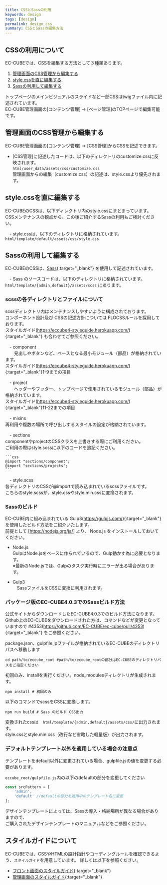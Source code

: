 ```yaml
---
title: CSSとSassの利用
keywords: design 
tags: [design]
permalink: design_css
summary: CSSとSassの編集方法
---
```


## CSSの利用について

EC-CUBEでは、CSSを編集する方法として３種類あります。

1. [管理画面のCSS管理から編集する](#管理画面のCSS管理から編集する)
2. [style.cssを直に編集する](#style.cssを直に編集する)
3. [Sassの利用して編集する](#Sassの利用して編集する)

トップページのメインビジュアルのスライドなど一部CSSはtwigファイル内に記述されています。<br>
EC-CUBE管理画面の[コンテンツ管理] -> [ページ管理]のTOPページで編集可能です。


## 管理画面のCSS管理から編集する

EC-CUBE管理画面の[コンテンツ管理] -> [CSS管理]からCSSを記述できます。

 - [CSS管理]に記述したコードは、以下のディレクトリのcustomize.cssに反映されます。<br>
   `html/user_data/assets/css/customize.css`<br>
   管理画面からの編集（customize.css）の記述は、style.cssより優先されます。


## style.cssを直に編集する

EC-CUBEのCSSは、以下ディレクトリ内のstyle.cssにまとまっています。<br>
CSSメンテナンスの観点から、この後ご紹介するSassの利用もご検討ください。

　- style.cssは、以下のディレクトリに格納されています。
 　 `html/template/default/assets/css/style.css`


## Sassの利用して編集する

EC-CUBEのCSSは、[Sass](http://sass-lang.com){:target="_blank"} を使用して記述されています。

　- Sass のソースコードは、以下のディレクトリに格納されています。<br>
 `html/template/{admin,default}/assets/scss` にあります。
 
### scssの各ディレクトリとファイルについて
 
 scssディレクトリ内はメンテナンスしやすいように構成されております。<br>
 コンポーネント設計及び CSSの記述方針については FLOCSSルールを採用しております。<br>
 スタイルガイド(https://eccube4-styleguide.herokuapp.com/){:target="_blank"} も合わせてご参照ください。
 
　- component<br>
 　　見出しやボタンなど、ベースとなる最小モジュール（部品）が格納されています。<br>
    スタイルガイド(https://eccube4-styleguide.herokuapp.com/){:target="_blank"}1-9までの項目
    
　- project<br>
 　　ヘッダーやフッター、トップページで使用されているモジュール（部品）が格納されています。<br>
    スタイルガイド(https://eccube4-styleguide.herokuapp.com/){:target="_blank"}11-22までの項目
    
　- mixins <br>
    再利用や複数の場所で呼び出しするスタイルの設定が格納されています。
    
　- sections<br>
    componentやprojectのCSSクラスを上書きする際にご利用ください。<br>
    ご利用の際はstyle.scssに以下のコードを追記ください。
    
    ```css
    @import "sections/component";
    @import "sections/projects";
    ```
　- style.scss<br>
    各ディレクトリのCSSが@importで読み込まれているscssファイルです。<br>
    こちらのstyle.scssが、style.cssやstyle.min.cssに変換されます。


### Sassのビルド

EC-CUBE内に組み込まれている Gulp3(https://gulpjs.com/){:target="_blank"} を使用したビルド方法をご紹介いたします。<br>
前提として [https://nodejs.org/ja/] より、 Node.js をインストールしておいてください。

 - Node.js<br>
   GulpはNode.jsをベースに作られているので、Gulp動かす為に必要となります。<br>
   ※最新のNode.jsでは、Gulpのタスク実行時にエラーが出る場合があります。
   
 - Gulp3<br>
 　SassファイルをCSSに変換に利用されます。
 

### パッケージ版のEC-CUBE4.0.3でのSassビルド方法

公式サイトからダウンロードしたEC-CUBE4.0.3でのビルド方法になります。<br>
Github上のEC-CUBEをダウンロードされた方は、コマンドなどが変更となっていますので #4353(https://github.com/EC-CUBE/ec-cube/pull/4353){:target="_blank"} をご参照ください。

package.json、gulpfile.jpファイルが格納されているEC-CUBEのディレクトリパスへ移動します
```shell
cd path/to/eccube_root #path/to/eccube_rootの部分はEC-CUBEのディレクトリパスをご指定ください
```

初回のみ、installを実行ください。node_modulesディレクトリが生成されます。
```shell
npm install # 初回のみ
```

以下のコマンドでscssをCSSに変換します。
```shell
npm run build # Sass のビルド CSS出力
```

変換されたcssは　`html/template/{admin,default}/assets/css/`に出力されます。<br>
style.cssとstyle.min.css（改行など省略した軽量版）が出力されます。


### デフォルトテンプレート以外を適用している場合の注意点

テンプレートをdefault以外に変更されている場合、gulpfile.jsの値を変更する必要があります。

`eccube_root/gulpfile.js`内の以下のdefaultの部分を変更してください
```js
const srcPattern = [
    'admin',
    'default' //defaultの部分を適用中のテンプレート名に変更
];
```

デザインテンプレートによっては、Sassの導入・格納場所が異なる場合がありますので、<br>
ご購入されたデザインテンプレートのマニュアルなどをご参照ください。



## スタイルガイドについて

EC-CUBEでは、CSSやHTMLの設計指針やコーディングルールを確認できるよう、`スタイルガイド`を用意しています。
詳しくは以下を参照ください。

- [フロント画面のスタイルガイド](https://github.com/EC-CUBE/Eccube-Styleguide){:target="_blank"}
- [管理画面のスタイルガイド](https://github.com/EC-CUBE/Eccube-Styleguide-Admin){:target="_blank"}